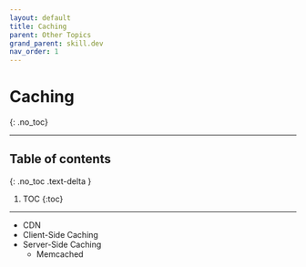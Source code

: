 ```yaml
---
layout: default
title: Caching
parent: Other Topics
grand_parent: skill.dev
nav_order: 1
---
```


# Caching
{: .no_toc}

---

## Table of contents
{: .no_toc .text-delta }

1. TOC
{:toc}

---

- CDN
- Client-Side Caching
- Server-Side Caching
	- Memcached
